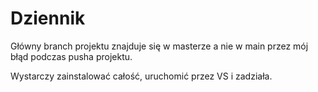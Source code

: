 # Dziennik

Główny branch projektu znajduje się w masterze a nie w main przez mój błąd podczas pusha projektu.

Wystarczy zainstalować całość, uruchomić przez VS i zadziała.

